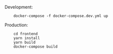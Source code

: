 Development:
```
    docker-compose -f docker-compose.dev.yml up
```
Production:
```
    cd frontend
    yarn install
    yarn build
    docker-compose build
```
